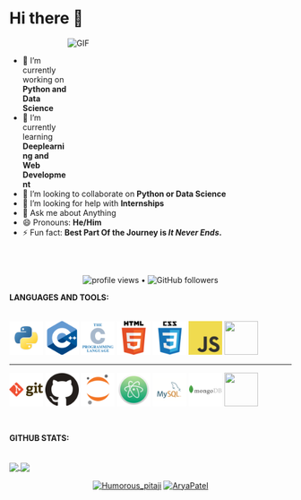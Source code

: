 # Hi there 👋
<a target="_blank" rel="noopener noreferrer" href="https://camo.githubusercontent.com/86a3b6db470f1a0429f7355c08d1edabf3d2c804/68747470733a2f2f6d69726f2e6d656469756d2e636f6d2f6d61782f313336302f312a495247486d69477361313673746564517649615a66772e676966"><img align="right" height="250" width="400" alt="GIF" src="https://camo.githubusercontent.com/86a3b6db470f1a0429f7355c08d1edabf3d2c804/68747470733a2f2f6d69726f2e6d656469756d2e636f6d2f6d61782f313336302f312a495247486d69477361313673746564517649615a66772e676966" data-canonical-src="https://miro.medium.com/max/1360/1*IRGHmiGsa16stedQvIaZfw.gif" style="max-width:100%; "></a>
<br/>

- 🔭 I’m currently working on **Python and Data Science**
- 🌱 I’m currently learning **Deeplearning and Web Development**
- 👯 I’m looking to collaborate on **Python or Data Science**
- 🤔 I’m looking for help with **Internships**
- 💬 Ask me about Anything
- 😄 Pronouns: **He/Him**
- ⚡ Fun fact: **Best Part Of the Journey is *It Never Ends*.**

<br/>
<br/>

<p align="center">
  <img src="https://gpvc.arturio.dev/AryaPatel1111" alt="profile views"> •  
  <img alt="GitHub followers" src="https://img.shields.io/github/followers/AryaPatel1111?label=AryaPatel1111&style=social">
</p>

**LANGUAGES AND TOOLS:**  
<br/>
<br/>
<code><img height="60" width="60" src="https://raw.githubusercontent.com/github/explore/80688e429a7d4ef2fca1e82350fe8e3517d3494d/topics/python/python.png"></code>
<code><img height="60" width="60" src="https://raw.githubusercontent.com/github/explore/80688e429a7d4ef2fca1e82350fe8e3517d3494d/topics/cpp/cpp.png"></code>
<code><img height="60" width="60" src="https://raw.githubusercontent.com/github/explore/80688e429a7d4ef2fca1e82350fe8e3517d3494d/topics/c/c.png"></code>
<code><img height="60" width="60" src="https://raw.githubusercontent.com/github/explore/80688e429a7d4ef2fca1e82350fe8e3517d3494d/topics/html/html.png"></code>
<code><img height="60" width="60" src="https://raw.githubusercontent.com/github/explore/80688e429a7d4ef2fca1e82350fe8e3517d3494d/topics/css/css.png"></code>
<code><img height="60" width="60" src="https://raw.githubusercontent.com/github/explore/80688e429a7d4ef2fca1e82350fe8e3517d3494d/topics/javascript/javascript.png"></code>
<code><img height="60" width="60" src="https://camo.githubusercontent.com/9db55f3871125e905941bfcf67567885e247589d/68747470733a2f2f64657669636f6e732e6769746875622e696f2f64657669636f6e2f64657669636f6e2e6769742f69636f6e732f6c696e75782f6c696e75782d6f726967696e616c2e737667"></code>
***
<code><img height="60" width="60" src="https://raw.githubusercontent.com/github/explore/80688e429a7d4ef2fca1e82350fe8e3517d3494d/topics/git/git.png"></code>
<code><img height="60" width="60" src="https://raw.githubusercontent.com/github/explore/80688e429a7d4ef2fca1e82350fe8e3517d3494d/topics/github-api/github-api.png"></code>
<code><img height="60" width="60" src="https://raw.githubusercontent.com/github/explore/80688e429a7d4ef2fca1e82350fe8e3517d3494d/topics/jupyter-notebook/jupyter-notebook.png"></code>
<code><img height="60" width="60" src="https://raw.githubusercontent.com/github/explore/80688e429a7d4ef2fca1e82350fe8e3517d3494d/topics/atom/atom.png"></code>
<code><img height="60" width="60" src="https://raw.githubusercontent.com/github/explore/80688e429a7d4ef2fca1e82350fe8e3517d3494d/topics/mysql/mysql.png"></code>
<code><img height="60" width="60" src="https://raw.githubusercontent.com/github/explore/80688e429a7d4ef2fca1e82350fe8e3517d3494d/topics/mongodb/mongodb.png"></code>
<code><img height="60" width="60" src="https://camo.githubusercontent.com/8a3b291f03f6a44f1231bc094833809eaf59fc68/68747470733a2f2f64657669636f6e732e6769746875622e696f2f64657669636f6e2f64657669636f6e2e6769742f69636f6e732f616d617a6f6e77656273657276696365732f616d617a6f6e77656273657276696365732d6f726967696e616c2d776f72646d61726b2e737667"></code>


<br/>

**GITHUB STATS:**  
<br/>
<br/>
<a href="https://github.com/AryaPatel1111">
  <img align="center" src="https://github-readme-stats.vercel.app/api?username=AryaPatel1111&show_icons=true&hide_border=false&title_color=ffffff&amp&icon_color=bb2acf&amp&text_color=daf7dc&amp&bg_color=191919"/>
</a>
<a href="https://github.com/AryaPatel1111">
  <img align="center" height="195px" src="https://github-readme-stats.vercel.app/api/top-langs/?username=AryaPatel1111&theme=dark&hide_langs_below=0" />
</a>

<p align="center">
<a href="https://twitter.com/Humorous_pitaji?s=09" target="blank"><img align="center" src="https://cdn.jsdelivr.net/npm/simple-icons@3.0.1/icons/twitter.svg" alt="Humorous_pitaji" height="30" width="30" /></a>
<a href="https://linkedin.com/in/ary" target="blank"><img align="center" src="https://cdn.jsdelivr.net/npm/simple-icons@3.0.1/icons/linkedin.svg" alt="AryaPatel" height="30" width="30" /></a>
</p>

